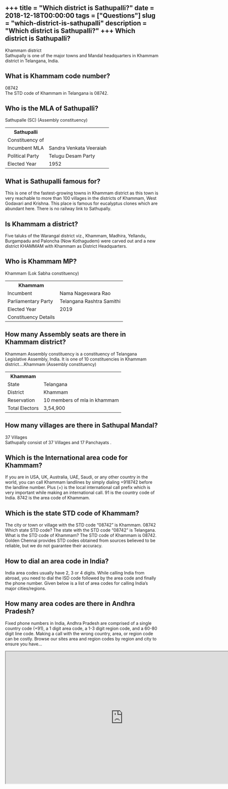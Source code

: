 +++
title = "Which district is Sathupalli?"
date = 2018-12-18T00:00:00
tags = ["Questions"]
slug = "which-district-is-sathupalli"
description = "Which district is Sathupalli?"
+++
Which district is Sathupalli?
-----------------------------

Khammam district  
Sathupally is one of the major towns and Mandal headquarters in Khammam district in Telangana, India.

What is Khammam code number?
----------------------------

08742  
The STD code of Khammam in Telangana is 08742.

Who is the MLA of Sathupalli?
-----------------------------

Sathupalle (SC) (Assembly constituency)

<table><tr><th>Sathupalli</th></tr><tr><td>Constituency of</td></tr><tr><td>Incumbent MLA</td><td>Sandra Venkata Veeraiah</td></tr><tr><td>Political Party</td><td>Telugu Desam Party</td></tr><tr><td>Elected Year</td><td>1952</td></tr></table>

What is Sathupalli famous for?
------------------------------

This is one of the fastest-growing towns in Khammam district as this town is very reachable to more than 100 villages in the districts of Khammam, West Godavari and Krishna. This place is famous for eucalyptus clones which are abundant here. There is no railway link to Sathupally.

Is Khammam a district?
----------------------

Five taluks of the Warangal district viz., Khammam, Madhira, Yellandu, Burgampadu and Paloncha (Now Kothagudem) were carved out and a new district KHAMMAM with Khammam as District Headquarters.

Who is Khammam MP?
------------------

Khammam (Lok Sabha constituency)

<table><tr><th>Khammam</th></tr><tr><td>Incumbent</td><td>Nama Nageswara Rao</td></tr><tr><td>Parliamentary Party</td><td>Telangana Rashtra Samithi</td></tr><tr><td>Elected Year</td><td>2019</td></tr><tr><td>Constituency Details</td></tr></table>

How many Assembly seats are there in Khammam district?
------------------------------------------------------

Khammam Assembly constituency is a constituency of Telangana Legislative Assembly, India. It is one of 10 constituencies in Khammam district….Khammam (Assembly constituency)

<table><tr><th>Khammam</th></tr><tr><td>State</td><td>Telangana</td></tr><tr><td>District</td><td>Khammam</td></tr><tr><td>Reservation</td><td>10 members of mla in khammam</td></tr><tr><td>Total Electors</td><td>3,54,900</td></tr></table>

How many villages are there in Sathupal Mandal?
-----------------------------------------------

37 Villages  
Sathupally consist of 37 Villages and 17 Panchayats .

Which is the International area code for Khammam?
-------------------------------------------------

If you are in USA, UK, Australia, UAE, Saudi, or any other country in the world, you can call Khammam landlines by simply dialing +918742 before the landline number. Plus (+) is the local international call prefix which is very important while making an international call. 91 is the country code of India. 8742 is the area code of Khammam.

Which is the state STD code of Khammam?
---------------------------------------

The city or town or village with the STD code “08742” is Khammam. 08742 Which state STD code? The state with the STD code “08742” is Telangana. What is the STD code of Khammam? The STD code of Khammam is 08742. Golden Chennai provides STD codes obtained from sources believed to be reliable, but we do not guarantee their accuracy.

How to dial an area code in India?
----------------------------------

India area codes usually have 2, 3 or 4 digits. While calling India from abroad, you need to dial the ISD code followed by the area code and finally the phone number. Given below is a list of area codes for calling India’s major cities/regions.

How many area codes are there in Andhra Pradesh?
------------------------------------------------

Fixed phone numbers in India, Andhra Pradesh are comprised of a single country code (+91), a 1 digit area code, a 1-3 digit region code, and a 60-80 digit line code. Making a call with the wrong country, area, or region code can be costly. Browse our sites area and region codes by region and city to ensure you have…

<iframe allow="accelerometer; autoplay; clipboard-write; encrypted-media; gyroscope; picture-in-picture" allowfullscreen="" class="__youtube_prefs__  epyt-is-override  no-lazyload" data-no-lazy="1" data-origheight="433" data-origwidth="770" data-skipgform_ajax_framebjll="" height="433" id="_ytid_48501" loading="lazy" src="https://www.youtube.com/embed/sTEFhGDTKZo?enablejsapi=1&autoplay=0&cc_load_policy=0&cc_lang_pref=&iv_load_policy=1&loop=0&modestbranding=0&rel=1&fs=1&playsinline=0&autohide=2&theme=dark&color=red&controls=1&" title="YouTube player" width="770"></iframe>
